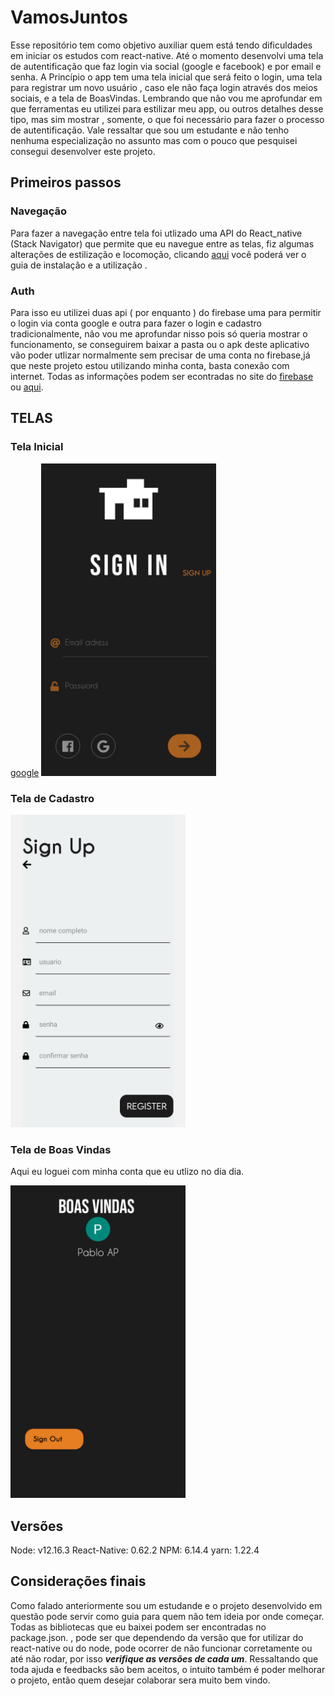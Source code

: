 # VamosJuntos
Esse repositório tem como objetivo auxiliar quem está tendo dificuldades em iniciar os estudos com react-native.   Até o momento desenvolvi uma tela de autentificação  que faz login via social (google e facebook) e por email e senha. A Princípio o app tem uma tela inicial que será feito o login, uma tela para registrar um novo usuário , caso ele não faça login através dos meios sociais, e a tela de BoasVindas.  Lembrando que não vou me aprofundar em que ferramentas eu utilizei para estilizar meu app, ou outros detalhes desse tipo,  mas sim mostrar , somente, o que foi necessário para fazer o processo de autentificação.
Vale ressaltar que sou um estudante e não tenho nenhuma especialização no assunto mas com o pouco que pesquisei consegui desenvolver este projeto.


## Primeiros passos
### Navegação
Para fazer a navegação entre tela foi utlizado uma  API do React_native (Stack Navigator) que permite que eu navegue entre as telas, fiz algumas alterações de estilização e locomoção, clicando [aqui](https://reactnavigation.org/docs/getting-started) você poderá ver o guia de instalação e a utilização .

### Auth
Para isso eu utilizei duas api ( por enquanto ) do firebase uma para permitir o login via conta google e outra para fazer o login e cadastro tradicionalmente, não vou me aprofundar nisso pois só queria mostrar o funcionamento, se conseguirem baixar a pasta ou o apk deste aplicativo vão poder utlizar normalmente sem precisar de uma conta no firebase,já que neste projeto estou utilizando minha conta,  basta conexão com internet.  Todas as informações podem ser econtradas no site do [firebase](https://firebase.google.com/docs/auth) ou [aqui](https://rnfirebase.io/auth/usage).


## TELAS

### Tela Inicial

[google](https://github.com/PabloProta/VamosJuntos/blob/master/google.gif)
<img src="https://github.com/PabloProta/VamosJuntos/blob/master/Login.png" width="280" height="500" />


### Tela de Cadastro
<img src="https://github.com/PabloProta/VamosJuntos/blob/master/Inscrição.png" width="280" height="500" />

### Tela de Boas Vindas
Aqui eu loguei com minha conta que eu utlizo no dia dia.

<img src="https://github.com/PabloProta/VamosJuntos/blob/master/Logado.png" width="280" height="500" />

## Versões
Node: v12.16.3
React-Native: 0.62.2
NPM: 6.14.4
yarn: 1.22.4



## Considerações finais
Como falado anteriormente sou um estudande e o projeto desenvolvido em questão pode servir como guia para quem não tem ideia por onde começar.
Todas as bibliotecas que eu baixei podem ser encontradas no package.json. , pode ser que dependendo da versão que for utilizar do react-native ou do node, pode ocorrer de não funcionar corretamente ou até não rodar,  por isso ***verifique as versões de cada um***.
Ressaltando que toda ajuda e feedbacks são bem aceitos, o intuito também é poder melhorar o projeto, então quem desejar colaborar  sera muito bem vindo.


